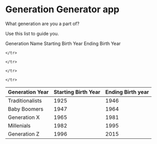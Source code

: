 # Generation Generator app
 What generation are you a part of?

Use this list to guide you.

Generation Name	Starting Birth Year	Ending Birth Year



<table>
<thead>
	<tr>
		<th>Generation Year</th>
		<th>Starting Birth Year</th>
		<th>Ending Birth year</th>
	</tr>
</thead>
<tbody>
	<tr>
		<td>Traditionalists</td>
		<td>1925</td>
		<td>1946</td>
		
	</tr>
<tr>
		<td>Baby Boomers</td>
		<td>1947</td>
		<td>1964</td>
		
</tr>
		<tr>
		<td>Generation X</td>
		<td>1965</td>
		<td>1981</td>
		
	</tr>
<tr>
		<td>Millenials</td>
		<td>1982</td>
		<td>1995</td>
		
	</tr>
<tr>
		<td>Generation Z</td>
		<td>1996</td>
		<td>2015</td>
		
	</tr>
</tbody>
</table>






